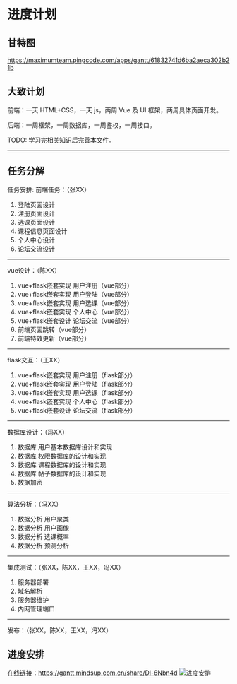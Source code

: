 # 进度计划

## 甘特图

https://maximumteam.pingcode.com/apps/gantt/61832741d6ba2aeca302b21b

## 大致计划

前端：一天 HTML+CSS，一天 js，两周 Vue 及 UI 框架，两周具体页面开发。

后端：一周框架，一周数据库，一周鉴权，一周接口。

TODO: 学习完相关知识后完善本文件。

-----

## 任务分解
任务安排:
前端任务：（张XX）
1. 登陆页面设计
2. 注册页面设计
3. 选课页面设计
4. 课程信息页面设计
5. 个人中心设计
6. 论坛交流设计
----

vue设计：（陈XX）
1. vue+flask嵌套实现 用户注册（vue部分）
2. vue+flask嵌套实现 用户登陆（vue部分）
3. vue+flask嵌套实现 用户选课（vue部分）
4. vue+flask嵌套实现 个人中心（vue部分）
5. vue+flask嵌套设计 论坛交流（vue部分）
6. 前端页面跳转（vue部分）
7. 前端特效更新（vue部分）
----

flask交互：（王XX）
1. vue+flask嵌套实现 用户注册（flask部分）
2. vue+flask嵌套实现 用户登陆（flask部分）
3. vue+flask嵌套实现 用户选课（flask部分）
4. vue+flask嵌套实现 个人中心（flask部分）
5. vue+flask嵌套设计 论坛交流（flask部分）
----

数据库设计：（冯XX）
1. 数据库 用户基本数据库设计和实现
2. 数据库 权限数据库的设计和实现
3. 数据库 课程数据库的设计和实现
4. 数据库 帖子数据库的设计和实现
5. 数据加密
----

算法分析：（冯XX）
1. 数据分析 用户聚类
1. 数据分析 用户画像
1. 数据分析 选课概率
1. 数据分析 预测分析
----

集成测试：（张XX，陈XX，王XX，冯XX）
1. 服务器部署
2. 域名解析
3. 服务器维护
4. 内网管理端口
----

发布：（张XX，陈XX，王XX，冯XX）

## 进度安排
在线链接：https://gantt.mindsup.com.cn/share/Dl-6Nbn4d
![进度安排](https://images.gitee.com/uploads/images/2021/0401/140545_b20b7e86_5267594.png "工作计划.png")